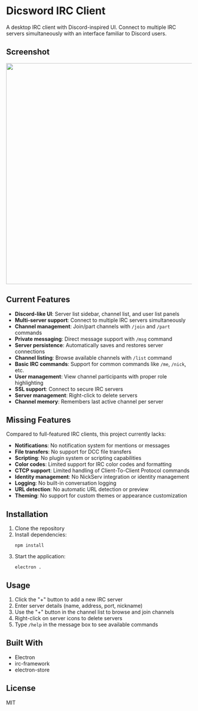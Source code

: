 # Dicsword IRC Client

A desktop IRC client with Discord-inspired UI. Connect to multiple IRC servers simultaneously with an interface familiar to Discord users.

## Screenshot

<img src="https://i.imgur.com/0knqfgk.png" style="width:600px;">

## Current Features

- **Discord-like UI**: Server list sidebar, channel list, and user list panels
- **Multi-server support**: Connect to multiple IRC servers simultaneously
- **Channel management**: Join/part channels with `/join` and `/part` commands
- **Private messaging**: Direct message support with `/msg` command
- **Server persistence**: Automatically saves and restores server connections
- **Channel listing**: Browse available channels with `/list` command
- **Basic IRC commands**: Support for common commands like `/me`, `/nick`, etc.
- **User management**: View channel participants with proper role highlighting
- **SSL support**: Connect to secure IRC servers
- **Server management**: Right-click to delete servers
- **Channel memory**: Remembers last active channel per server

## Missing Features

Compared to full-featured IRC clients, this project currently lacks:

- **Notifications**: No notification system for mentions or messages
- **File transfers**: No support for DCC file transfers
- **Scripting**: No plugin system or scripting capabilities
- **Color codes**: Limited support for IRC color codes and formatting
- **CTCP support**: Limited handling of Client-To-Client Protocol commands
- **Identity management**: No NickServ integration or identity management
- **Logging**: No built-in conversation logging
- **URL detection**: No automatic URL detection or preview
- **Theming**: No support for custom themes or appearance customization

## Installation

1. Clone the repository
2. Install dependencies:
   ```
   npm install
   ```
3. Start the application:
   ```
   electron .
   ```

## Usage

1. Click the "+" button to add a new IRC server
2. Enter server details (name, address, port, nickname)
3. Use the "+" button in the channel list to browse and join channels
4. Right-click on server icons to delete servers
5. Type `/help` in the message box to see available commands

## Built With

- Electron
- irc-framework
- electron-store

## License

MIT
